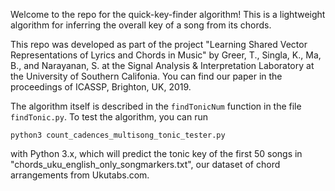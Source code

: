 Welcome to the repo for the quick-key-finder algorithm! This is a lightweight algorithm for inferring the overall key of a song from its chords.

This repo was developed as part of the project "Learning Shared Vector Representations of Lyrics and Chords in Music" by Greer, T., Singla, K., Ma, B., and Narayanan, S. at the Signal Analysis & Interpretation Laboratory at the University of Southern Califonia.
You can find our paper in the proceedings of ICASSP, Brighton, UK, 2019.

The algorithm itself is described in the `findTonicNum` function in the file `findTonic.py`. To test the algorithm, you can run

`python3 count_cadences_multisong_tonic_tester.py`

with Python 3.x, which will predict the tonic key of the first 50 songs in "chords_uku_english_only_songmarkers.txt", our dataset of chord arrangements from Ukutabs.com.
